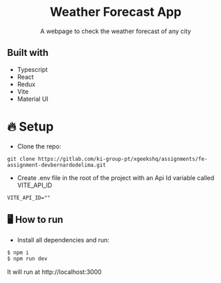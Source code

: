 <h1 align="center">
  Weather Forecast App
</h1>

<p align="center">A webpage to check the weather forecast of any city</p>

## Built with

- Typescript
- React
- Redux
- Vite
- Material UI

# 🔥 Setup

- Clone the repo:

```
git clone https://gitlab.com/ki-group-pt/xgeekshq/assignments/fe-assignment-devbernardodelima.git
```

- Create .env file in the root of the project with an Api Id variable called VITE_API_ID

```
VITE_API_ID=""
```

## 🖥️ How to run

- Install all dependencies and run:

```bash
$ npm i
$ npm run dev
```

It will run at http://localhost:3000
